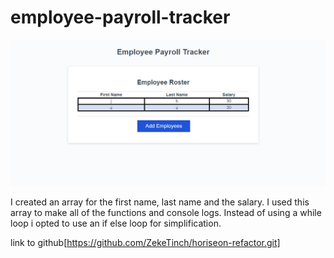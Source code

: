 # employee-payroll-tracker

![image of tracker](./assets/employee%20tracker.png)

I created an array for the first name, last name and the salary.
I used this array to make all of the functions and console logs.
Instead of using a while loop i opted to use an if else loop for simplification.

link to github[https://github.com/ZekeTinch/horiseon-refactor.git]